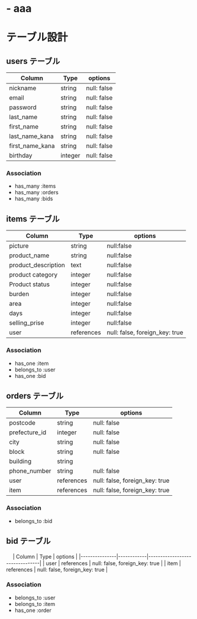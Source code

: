 # - aaa

# テーブル設計

## users テーブル

| Column          | Type    | options     |
|-----------------|---------|-------------|
| nickname        | string  | null: false | 
| email           | string  | null: false |
| password        | string  | null: false |
| last_name       | string  | null: false |
| first_name      | string  | null: false |
| last_name_kana  | string  | null: false |
| first_name_kana | string  | null: false |
| birthday        | integer | null: false |

### Association

- has_many :items
- has_many :orders
- has_many :bids

## items テーブル

| Column             | Type       | options                        |
|--------------------|------------|--------------------------------|
| picture            | string     | null:false                     |
| product_name       | string     | null:false                     |
| product_description| text       | null:false                     |
| product category   | integer    | null:false                     |
| Product status     | integer    | null:false                     |
| burden             | integer    | null:false                     |
| area               | integer    | null:false                     |
| days               | integer    | null:false                     |
| selling_prise      | integer    | null:false                     |
| user               | references | null: false, foreign_key: true |


### Association

- has_one :item
- belongs_to :user
- has_one :bid

## orders テーブル

| Column        | Type       | options                        |
|---------------|------------|--------------------------------|
| postcode      | string     | null: false                    |
| prefecture_id | integer    | null: false                    |
| city          | string     | null: false                    |
| block         | string     | null: false                    |
| building      | string     |                                |
| phone_number  | string     | null: false                    |
| user          | references | null: false, foreign_key: true |
| item          | references | null: false, foreign_key: true |

### Association

- belongs_to :bid

## bid テーブル
　
| Column        | Type       | options                        |
|---------------|------------|--------------------------------|
| user          | references | null: false, foreign_key: true |
| item          | references | null: false, foreign_key: true |

### Association
- belongs_to :user
- belongs_to :item
- has_one :order
